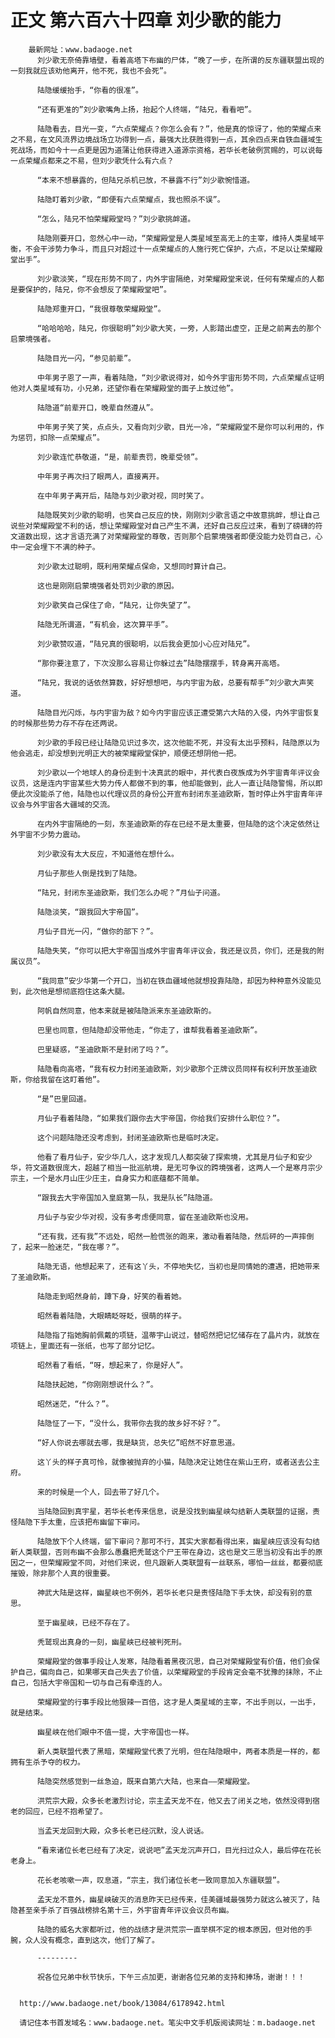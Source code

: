 # 正文 第六百六十四章 刘少歌的能力
        最新网址：www.badaoge.net
          刘少歌无奈倚靠墙壁，看着高塔下布幽的尸体，“晚了一步，在所谓的反东疆联盟出现的一刻我就应该劝他离开，他不死，我也不会死”。
      
          陆隐缓缓抬手，“你看的很准”。
      
          “还有更准的”刘少歌嘴角上扬，抬起个人终端，“陆兄，看看吧”。
      
          陆隐看去，目光一变，“六点荣耀点？你怎么会有？”，他是真的惊讶了，他的荣耀点来之不易，在文风流界边境战场立功得到一点，最强大比获胜得到一点，其余四点来自铁血疆域生死战场，而如今十一点更是因为道蒲让他获得进入道源宗资格，若华长老破例赏赐的，可以说每一点荣耀点都来之不易，但刘少歌凭什么有六点？
      
          “本来不想暴露的，但陆兄杀机已放，不暴露不行”刘少歌惋惜道。
      
          陆隐盯着刘少歌，“即便有六点荣耀点，我也照杀不误”。
      
          “怎么，陆兄不怕荣耀殿堂吗？”刘少歌挑衅道。
      
          陆隐刚要开口，忽然心中一动，“荣耀殿堂是人类星域至高无上的主宰，维持人类星域平衡，不会干涉势力争斗，而且只对超过十一点荣耀点的人施行死亡保护，六点，不足以让荣耀殿堂出手”。
      
          刘少歌淡笑，“现在形势不同了，内外宇宙隔绝，对荣耀殿堂来说，任何有荣耀点的人都是要保护的，陆兄，你不会想反了荣耀殿堂吧”。
      
          陆隐郑重开口，“我很尊敬荣耀殿堂”。
      
          “哈哈哈哈，陆兄，你很聪明”刘少歌大笑，一旁，人影踏出虚空，正是之前离去的那个启蒙境强者。
      
          陆隐目光一闪，“参见前辈”。
      
          中年男子恩了一声，看着陆隐，“刘少歌说得对，如今外宇宙形势不同，六点荣耀点证明他对人类星域有功，小兄弟，还望你看在荣耀殿堂的面子上放过他”。
      
          陆隐道“前辈开口，晚辈自然遵从”。
      
          中年男子笑了笑，点点头，又看向刘少歌，目光一冷，“荣耀殿堂不是你可以利用的，作为惩罚，扣除一点荣耀点”。
      
          刘少歌连忙恭敬道，“是，前辈责罚，晚辈受领”。
      
          中年男子再次扫了眼两人，直接离开。
      
          在中年男子离开后，陆隐与刘少歌对视，同时笑了。
      
          陆隐既笑刘少歌的聪明，也笑自己反应的快，刚刚刘少歌言语之中故意挑衅，想让自己说些对荣耀殿堂不利的话，想让荣耀殿堂对自己产生不满，还好自己反应过来，看到了磅礴的符文道数出现，这才言语充满了对荣耀殿堂的尊敬，否则那个启蒙境强者即便没能力处罚自己，心中一定会埋下不满的种子。
      
          刘少歌太过聪明，既利用荣耀点保命，又想同时算计自己。
      
          这也是刚刚启蒙境强者处罚刘少歌的原因。
      
          刘少歌笑自己保住了命，“陆兄，让你失望了”。
      
          陆隐无所谓道，“有机会，这次算平手”。
      
          刘少歌赞叹道，“陆兄真的很聪明，以后我会更加小心应对陆兄”。
      
          “那你要注意了，下次没那么容易让你躲过去”陆隐摆摆手，转身离开高塔。
      
          “陆兄，我说的话依然算数，好好想想吧，与内宇宙为敌，总要有帮手”刘少歌大声笑道。
      
          陆隐目光闪烁，与内宇宙为敌？如今内宇宙应该正遭受第六大陆的入侵，内外宇宙恢复的时候那些势力存不存在还两说。
      
          刘少歌的手段已经让陆隐见识过多次，这次他能不死，并没有太出乎预料，陆隐原以为他会逃走，却没想到光明正大的被荣耀殿堂保护，顺便还想阴他一把。
      
          刘少歌以一个地球人的身份走到十决真武的眼中，并代表白夜族成为外宇宙青年评议会议员，这是连内宇宙某些大势力传人都做不到的事，他却能做到，此人一直让陆隐警惕，所以即便此次没能杀了他，陆隐也以代理议员的身份公开宣布封闭东圣迪欧斯，暂时停止外宇宙青年评议会与外宇宙各大疆域的交流。
      
          在内外宇宙隔绝的一刻，东圣迪欧斯的存在已经不是太重要，但陆隐的这个决定依然让外宇宙不少势力震动。
      
          刘少歌没有太大反应，不知道他在想什么。
      
          月仙子那些人倒是找到了陆隐。
      
          “陆兄，封闭东圣迪欧斯，我们怎么办呢？”月仙子问道。
      
          陆隐淡笑，“跟我回大宇帝国”。
      
          月仙子目光一闪，“做你的部下？”。
      
          陆隐失笑，“你可以把大宇帝国当成外宇宙青年评议会，我还是议员，你们，还是我的附属议员”。
      
          “我同意”安少华第一个开口，当初在铁血疆域他就想投靠陆隐，却因为种种意外没能见到，此次他是想彻底抱住这条大腿。
      
          阿帆自然同意，他本来就是被陆隐派来东圣迪欧斯的。
      
          巴里也同意，但陆隐却没带他走，“你走了，谁帮我看着圣迪欧斯”。
      
          巴里疑惑，“圣迪欧斯不是封闭了吗？”。
      
          陆隐看向高塔，“我有权力封闭圣迪欧斯，刘少歌那个正牌议员同样有权利开放圣迪欧斯，你给我留在这盯着他”。
      
          “是”巴里回道。
      
          月仙子看着陆隐，“如果我们跟你去大宇帝国，你给我们安排什么职位？”。
      
          这个问题陆隐还没考虑到，封闭圣迪欧斯也是临时决定。
      
          他看了看月仙子，安少华几人，这才发现几人都突破了探索境，尤其是月仙子和安少华，符文道数很庞大，超越了相当一批巡航境，是无可争议的跨境强者，这两人一个是寒月宗少宗主，一个是水月山庄少庄主，自身实力和底蕴都不简单。
      
          “跟我去大宇帝国加入皇庭第一队，我是队长”陆隐道。
      
          月仙子与安少华对视，没有多考虑便同意，留在圣迪欧斯也没用。
      
          “还有我，还有我”不远处，昭然一脸慌张的跑来，激动看着陆隐，然后砰的一声摔倒了，起来一脸迷茫，“我在哪？”。
      
          陆隐无语，他想起来了，还有这丫头，不停地失忆，当初也是同情她的遭遇，把她带来了圣迪欧斯。
      
          陆隐走到昭然身前，蹲下身，好笑的看着她。
      
          昭然看着陆隐，大眼睛眨呀眨，很萌的样子。
      
          陆隐指了指她胸前佩戴的项链，温蒂宇山说过，替昭然把记忆储存在了晶片内，就放在项链上，里面还有一张纸，也写了部分记忆。
      
          昭然看了看纸，“呀，想起来了，你是好人”。
      
          陆隐扶起她，“你刚刚想说什么？”。
      
          昭然迷茫，“什么？”。
      
          陆隐怔了一下，“没什么，我带你去我的故乡好不好？”。
      
          “好人你说去哪就去哪，我是缺货，总失忆”昭然不好意思道。
      
          这丫头的样子真可怜，就像被抛弃的小猫，陆隐决定让她住在紫山王府，或者送去公主府。
      
          来的时候是一个人，回去带了好几个。
      
          当陆隐回到真宇星，若华长老传来信息，说是没找到幽星峡勾结新人类联盟的证据，责怪陆隐下手太重，应该把布幽留下审问。
      
          陆隐放下个人终端，留下审问？那可不行，其实大家都看得出来，幽星峡应该没有勾结新人类联盟，否则布幽不会那么愚蠢把秃鹫这个尸王带在身边，这也是文三思当初没有出手的原因之一，但荣耀殿堂不同，对他们来说，但凡跟新人类联盟有一丝联系，哪怕一丝丝，都要彻底摧毁，除非那个人真的很重要。
      
          神武大陆是这样，幽星峡也不例外，若华长老只是责怪陆隐下手太快，却没有别的意思。
      
          至于幽星峡，已经不存在了。
      
          秃鹫现出真身的一刻，幽星峡已经被判死刑。
      
          荣耀殿堂的做事手段让人发寒，陆隐看着黑夜沉思，自己对荣耀殿堂有价值，他们会保护自己，偏向自己，如果哪天自己失去了价值，以荣耀殿堂的手段肯定会毫不犹豫的抹除，不止自己，包括大宇帝国和一切与自己有牵连的人。
      
          荣耀殿堂的行事手段比他狠辣一百倍，这才是人类星域的主宰，不出手则以，一出手，就是结束。
      
          幽星峡在他们眼中不值一提，大宇帝国也一样。
      
          新人类联盟代表了黑暗，荣耀殿堂代表了光明，但在陆隐眼中，两者本质是一样的，都拥有生杀予夺的权力。
      
          陆隐突然感觉到一丝急迫，既来自第六大陆，也来自——荣耀殿堂。
      
          洪荒宗大殿，众多长老激烈讨论，宗主孟天龙不在，他又去了闭关之地，依然没得到宿老的回应，已经不抱希望了。
      
          当孟天龙回到大殿，众多长老已经沉默，没人说话。
      
          “看来诸位长老已经有了决定，说说吧”孟天龙沉声开口，目光扫过众人，最后停在花长老身上。
      
          花长老咳嗽一声，叹息道，“宗主，我们诸位长老一致同意加入东疆联盟”。
      
          孟天龙不意外，幽星峡破灭的消息昨天已经传来，佳美疆域最强势力就这么被灭了，陆隐甚至亲手杀了百强战榜排名第十三，外宇宙青年评议会议员布幽。
      
          陆隐的威名大家都听过，他的战绩才是洪荒宗一直举棋不定的根本原因，但对他的手腕，众人没有概念，直到这次，他们了解了。
      
          ---------
      
          祝各位兄弟中秋节快乐，下午三点加更，谢谢各位兄弟的支持和捧场，谢谢！！！
      
      
      http://www.badaoge.net/book/13084/6178942.html
      
      请记住本书首发域名：www.badaoge.net。笔尖中文手机版阅读网址：m.badaoge.net